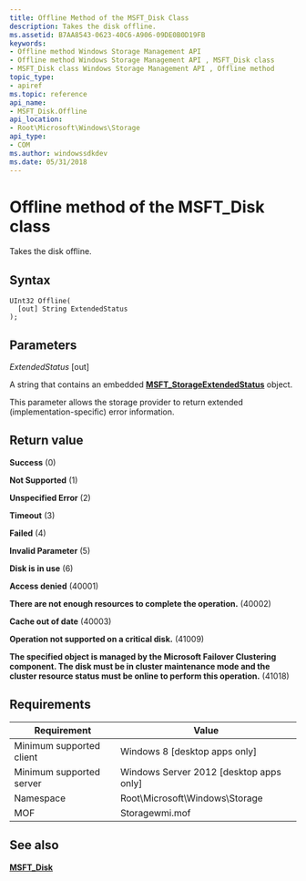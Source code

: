 ```yaml
---
title: Offline Method of the MSFT_Disk Class
description: Takes the disk offline.
ms.assetid: B7AA8543-0623-40C6-A906-09DE0B0D19FB
keywords:
- Offline method Windows Storage Management API
- Offline method Windows Storage Management API , MSFT_Disk class
- MSFT_Disk class Windows Storage Management API , Offline method
topic_type:
- apiref
ms.topic: reference
api_name:
- MSFT_Disk.Offline
api_location:
- Root\Microsoft\Windows\Storage
api_type:
- COM
ms.author: windowssdkdev
ms.date: 05/31/2018
---
```


# Offline method of the MSFT\_Disk class

Takes the disk offline.

## Syntax


```mof
UInt32 Offline(
  [out] String ExtendedStatus
);
```



## Parameters

 

*ExtendedStatus* \[out\]
 

A string that contains an embedded [**MSFT\_StorageExtendedStatus**](msft-storageextendedstatus.md) object.

This parameter allows the storage provider to return extended (implementation-specific) error information.

 

## Return value

 

**Success** (0)
 

**Not Supported** (1)
 

**Unspecified Error** (2)
 

**Timeout** (3)
 

**Failed** (4)
 

**Invalid Parameter** (5)
 

**Disk is in use** (6)
 

**Access denied** (40001)
 

**There are not enough resources to complete the operation.** (40002)
 

**Cache out of date** (40003)
 

**Operation not supported on a critical disk.** (41009)
 

**The specified object is managed by the Microsoft Failover Clustering component. The disk must be in cluster maintenance mode and the cluster resource status must be online to perform this operation.** (41018)
 

## Requirements



| Requirement | Value |
|-------------------------------------|-------------------------------------------------------------------------------------------|
| Minimum supported client | Windows 8 \[desktop apps only\]                                                |
| Minimum supported server | Windows Server 2012 \[desktop apps only\]                                      |
| Namespace                | Root\\Microsoft\\Windows\\Storage                                              |
| MOF                      |  Storagewmi.mof  |



## See also

 

[**MSFT\_Disk**](msft-disk.md)
 

 

 






